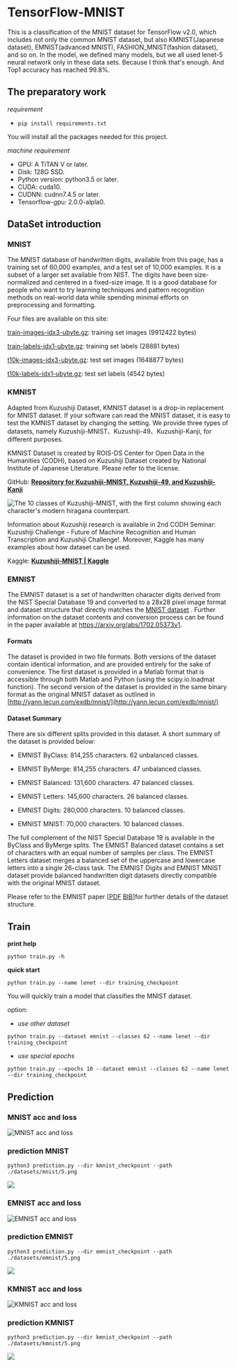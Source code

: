 # TensorFlow-MNIST

This is a classification of the MNIST dataset for TensorFlow v2.0, 
which includes not only the common MNIST dataset, 
but also KMNIST(Japanese dataset), EMNIST(advanced MNIST), 
FASHION_MNIST(fashion dataset), and so on. 
In the model, we defined many models, 
but we all used lenet-5 neural network only in these data sets. 
Because I think that's enough. And Top1 accuracy has reached 99.8%.

## The preparatory work

*requirement*
- `pip install requirements.txt`

You will install all the packages needed for this project.

*machine requirement*
- GPU: A TiTAN V or later.
- Disk: 128G SSD.
- Python version: python3.5 or later.
- CUDA: cuda10.
- CUDNN: cudnn7.4.5 or later.
- Tensorflow-gpu: 2.0.0-alpla0.

## DataSet introduction

### MNIST

The MNIST database of handwritten digits, available from this page, has a training set of 60,000 examples, and a test set of 10,000 examples. 
It is a subset of a larger set available from NIST. The digits have been size-normalized and centered in a fixed-size image.
It is a good database for people who want to try learning techniques and pattern recognition methods on real-world data while spending minimal efforts on preprocessing and formatting.

Four files are available on this site:

[train-images-idx3-ubyte.gz](http://yann.lecun.com/exdb/mnist/train-images-idx3-ubyte.gz):  training set images (9912422 bytes) 

[train-labels-idx1-ubyte.gz](http://yann.lecun.com/exdb/mnist/train-labels-idx1-ubyte.gz):  training set labels (28881 bytes) 

[t10k-images-idx3-ubyte.gz](http://yann.lecun.com/exdb/mnist/t10k-labels-idx3-ubyte.gz):   test set images (1648877 bytes) 

[t10k-labels-idx1-ubyte.gz](http://yann.lecun.com/exdb/mnist/t10k-labels-idx1-ubyte.gz):   test set labels (4542 bytes)

### KMNIST

Adapted from Kuzushiji Dataset, KMNIST dataset is a drop-in replacement for MNIST dataset. If your software can read the MNIST dataset, it is easy to test the KMNIST dataset by changing the setting. We provide three types of datasets, namely Kuzushiji-MNIST、Kuzushiji-49、Kuzushiji-Kanji, for different purposes.

KMNIST Dataset is created by ROIS-DS Center for Open Data in the Humanities (CODH), based on Kuzushiji Dataset created by National Institute of Japanese Literature. Please refer to the license.

GitHub: **[Repository for Kuzushiji-MNIST, Kuzushiji-49, and Kuzushiji-Kanji](https://github.com/rois-codh/kmnist)**

![The 10 classes of Kuzushiji-MNIST, with the first column showing each character's modern hiragana counterpart.](http://codh.rois.ac.jp/img/kmnist.png)

Information about Kuzushiji research is available in 2nd CODH Seminar: Kuzushiji Challenge - Future of Machine Recognition and Human Transcription and Kuzushiji Challenge!. Moreover, Kaggle has many examples about how dataset can be used.

Kaggle: **[Kuzushiji-MNIST | Kaggle](https://www.kaggle.com/anokas/kuzushiji/)**

### EMNIST

The EMNIST dataset is a set of handwritten character digits derived from the NIST Special Database 19  and converted to a 28x28 pixel image format and dataset structure that directly matches the [MNIST dataset](http://yann.lecun.com/exdb/mnist/) . Further information on the dataset contents and conversion process can be found in the paper available at https://arxiv.org/abs/1702.05373v1.

#### Formats
The dataset is provided in two file formats. Both versions of the dataset contain identical information, and are provided entirely for the sake of convenience. The first dataset is provided in a Matlab format that is accessible through both Matlab and Python (using the scipy.io.loadmat function). The second version of the dataset is provided in the same binary format as the original MNIST dataset as outlined in [http://yann.lecun.com/exdb/mnist/](http://yann.lecun.com/exdb/mnist/)

#### Dataset Summary
There are six different splits provided in this dataset. A short summary of the dataset is provided below:

- EMNIST ByClass: 814,255 characters. 62 unbalanced classes.

- EMNIST ByMerge: 814,255 characters. 47 unbalanced classes.

- EMNIST Balanced:  131,600 characters. 47 balanced classes.

- EMNIST Letters: 145,600 characters. 26 balanced classes.

- EMNIST Digits: 280,000 characters. 10 balanced classes.

- EMNIST MNIST: 70,000 characters. 10 balanced classes.

The full complement of the NIST Special Database 19 is available in the ByClass and ByMerge splits. The EMNIST Balanced dataset contains a set of characters with an equal number of samples per class. The EMNIST Letters dataset merges a balanced set of the uppercase and lowercase letters into a single 26-class task. The EMNIST Digits and EMNIST MNIST dataset provide balanced handwritten digit datasets directly compatible with the original MNIST dataset.

Please refer to the EMNIST paper [[PDF](http://cn.arxiv.org/pdf/1702.05373v1.pdf) [BIB](http://biometrics.nist.gov/cs_links/EMNIST/emnist.bib)]for further details of the dataset structure.

## Train
**print help**

`python train.py -h`

**quick start**

`python train.py --name lenet --dir training_checkpoint`

You will quickly train a model that classifies the MNIST dataset.

option: 
- *use other dataset*

`python train.py --dataset emnist --classes 62 --name lenet --dir training_checkpoint`

- *use special epochs*

`python train.py --epochs 10 --dataset emnist --classes 62 --name lenet --dir training_checkpoint`

## Prediction

### MNIST acc and loss

![MNIST acc and loss](https://github.com/Lornatang/TensorFlow-MNIST/blob/master/img/mnist_acc_loss.png)

### prediction MNIST

`python3 prediction.py --dir kmnist_checkpoint --path ./datasets/mnist/5.png`

![](https://github.com/Lornatang/TensorFlow-MNIST/blob/master/img/pred_mnist.png)

### EMNIST acc and loss

![EMNIST acc and loss](https://github.com/Lornatang/TensorFlow-MNIST/blob/master/img/emnist_acc_loss.png)

### prediction EMNIST

`python3 prediction.py --dir emnist_checkpoint --path ./datasets/emnist/5.png`

![](https://github.com/Lornatang/TensorFlow-MNIST/blob/master/img/pred_emnist.png)

### KMNIST acc and loss

![KMNIST acc and loss](https://github.com/Lornatang/TensorFlow-MNIST/blob/master/img/kmnist_acc_loss.png)

### prediction KMNIST

`python3 prediction.py --dir kmnist_checkpoint --path ./datasets/kmnist/5.png`

![](https://github.com/Lornatang/TensorFlow-MNIST/blob/master/img/pred_kmnist.png)

































